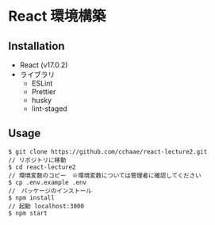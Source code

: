 # React 環境構築

## Installation

- React (v17.0.2)
- ライブラリ
  - ESLint
  - Prettier
  - husky
  - lint-staged

## Usage

```// リポジトリのクローン
$ git clone https://github.com/cchaae/react-lecture2.git
// リポジトリに移動
$ cd react-lecture2
// 環境変数のコピー　※環境変数については管理者に確認してください
$ cp .env.example .env
//　パッケージのインストール
$ npm install
// 起動 localhost:3000
$ npm start
```
